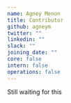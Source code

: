 ```yaml
---
name: Agney Menon
title: Contributor
github: agneym
twitter: ""
linkedin: ""
slack: ""
joining_date: ""
core: false
intern: false
operations: false
---
```


Still waiting for this

